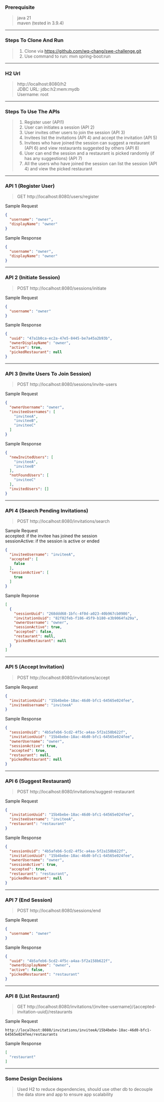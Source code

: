 ### Prerequisite

> java 21\
> maven (tested in 3.9.4)
---

### Steps To Clone And Run

> 1. Clone via https://github.com/wq-chang/swe-challenge.git
> 2. Use command to run: mvn spring-boot:run

---

### H2 Url

> http://localhost:8080/h2 \
> JDBC URL: jdbc:h2:mem:mydb\
> Username: root
---

### Steps To Use The APIs

> 1. Register user (API1)
> 2. User can initiates a session (API 2)
> 3. User invites other users to join the session (API 3)
> 4. Invitees list the invitations (API 4) and accept the invitation (API 5)
> 5. Invitees who have joined the session can suggest a restaurant (API 6) and view restaurants suggested by others (API 8)
> 6. User can end the session and a restaurant is picked randomly (if has any suggestions) (API 7)
> 7. All the users who have joined the session can list the session (API 4) and view the picked restaurant
---

### API 1 (Register User)

> GET http://localhost:8080/users/register

Sample Request

```json
{
  "username": "owner",
  "displayName": "owner"
}
```

Sample Response

```json
{
  "username": "owner",
  "displayName": "owner"
}
```

---

### API 2 (Initiate Session)

> POST http://localhost:8080/sessions/initiate

Sample Request

```json
{
  "username": "owner"
}
```

Sample Response

```json
{
  "uuid": "47a1b0ca-ec2a-47e5-8445-be7a45a2b93b",
  "ownerDisplayName": "owner",
  "active": true,
  "pickedRestaurant": null
}
```

---

### API 3 (Invite Users To Join Session)

> POST http://localhost:8080/sessions/invite-users

Sample Request

```json
{
  "ownerUsername": "owner",
  "inviteeUsernames": [
    "inviteeA",
    "inviteeB",
    "inviteeC"
  ]
}
```

Sample Response

```json
{
  "newInvitedUsers": [
    "inviteeA",
    "inviteeB"
  ],
  "notFoundUsers": [
    "inviteeC"
  ],
  "invitedUsers": []
}
```

---

### API 4 (Search Pending Invitations)

> POST http://localhost:8080/invitations/search

Sample Request\
accepted: if the invitee has joined the session\
sessionActive: if the session is active or ended

```json
{
  "inviteeUsername": "inviteeA",
  "accepted": [
    false
  ],
  "sessionActive": [
    true
  ]
}
```

Sample Reponse

```json
[
  {
    "sessionUuid": "268ddd68-1bfc-4f0d-a023-40b967cb0986",
    "invitationUuid": "82f02feb-f186-45f9-b180-e3b9064fa29a",
    "ownerUsername": "owner",
    "sessionActive": true,
    "accepted": false,
    "restaurant": null,
    "pickedRestaurant": null
  }
]
```

---

### API 5 (Accept Invitation)

> POST http://localhost:8080/invitations/accept

Sample Request

```json
{
  "invitationUuid": "15b4bebe-18ac-46d0-bfc1-64565e024fee",
  "inviteeUsername": "inviteeA"
}
```

Sample Response

```json
{
  "sessionUuid": "4b5afeb6-5cd2-4f5c-a4aa-5f2a158b622f",
  "invitationUuid": "15b4bebe-18ac-46d0-bfc1-64565e024fee",
  "ownerUsername": "owner",
  "sessionActive": true,
  "accepted": true,
  "restaurant": null,
  "pickedRestaurant": null
}
```

---

### API 6 (Suggest Restaurant)

> POST http://localhost:8080/invitations/suggest-restaurant

Sample Request

```json
{
  "invitationUuid": "15b4bebe-18ac-46d0-bfc1-64565e024fee",
  "inviteeUsername": "inviteeA",
  "restaurant": "restaurant"
}
```

Sample Response

```json
{
  "sessionUuid": "4b5afeb6-5cd2-4f5c-a4aa-5f2a158b622f",
  "invitationUuid": "15b4bebe-18ac-46d0-bfc1-64565e024fee",
  "ownerUsername": "owner",
  "sessionActive": true,
  "accepted": true,
  "restaurant": "restaurant",
  "pickedRestaurant": null
}
```

---

### API 7 (End Session)

> POST http://localhost:8080/sessions/end

Sample Request

```json
{
  "username": "owner"
}
```

Sample Response

```json
{
  "uuid": "4b5afeb6-5cd2-4f5c-a4aa-5f2a158b622f",
  "ownerDisplayName": "owner",
  "active": false,
  "pickedRestaurant": "restaurant"
}
```

---

### API 8 (List Restaurant)

> GET http://localhost:8080/invitations/{invitee-username}/{accepted-invitation-uuid}/restaurants

Sample Request

```
http://localhost:8080/invitations/inviteeA/15b4bebe-18ac-46d0-bfc1-64565e024fee/restaurants
```

Sample Response

```json
[
  "restaurant"
]
```

---

### Some Design Decisions

> Used H2 to reduce dependencies, should use other db to decouple the data store and app to ensure
> app scalability
